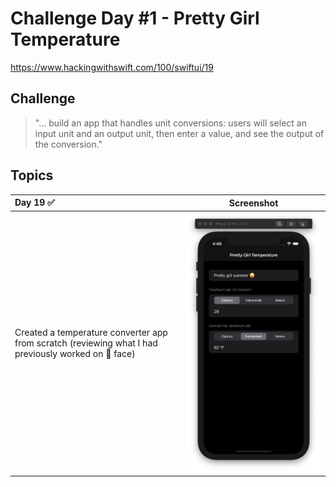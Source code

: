# Challenge Day #1 - Pretty Girl Temperature

https://www.hackingwithswift.com/100/swiftui/19

## Challenge
> "... build an app that handles unit conversions: users will select an input unit and an output unit, then enter a value, and see the output of the conversion."

## Topics

|Day 19 :white_check_mark: | Screenshot |
|:--|:--:|
| Created a temperature converter app from scratch (reviewing what I had previously worked on :grimacing: face)| ![PrettyGirlTemperature](Screenshots/D19.png)|
